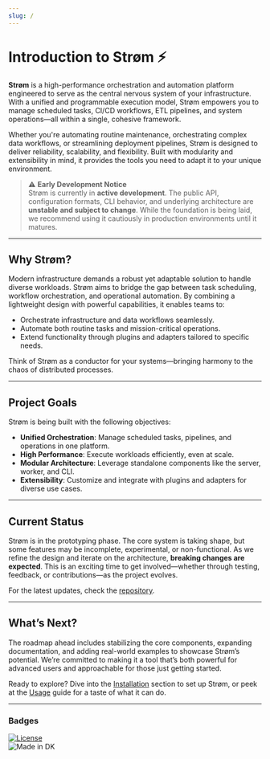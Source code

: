 ```yaml
---
slug: /
---
```


# Introduction to Strøm ⚡

**Strøm** is a high-performance orchestration and automation platform engineered to serve as the central nervous system of your infrastructure. With a unified and programmable execution model, Strøm empowers you to manage scheduled tasks, CI/CD workflows, ETL pipelines, and system operations—all within a single, cohesive framework.

Whether you're automating routine maintenance, orchestrating complex data workflows, or streamlining deployment pipelines, Strøm is designed to deliver reliability, scalability, and flexibility. Built with modularity and extensibility in mind, it provides the tools you need to adapt it to your unique environment.

> ⚠️ **Early Development Notice**  
> Strøm is currently in **active development**. The public API, configuration formats, CLI behavior, and underlying architecture are **unstable and subject to change**. While the foundation is being laid, we recommend using it cautiously in production environments until it matures.

---

## Why Strøm?

Modern infrastructure demands a robust yet adaptable solution to handle diverse workloads. Strøm aims to bridge the gap between task scheduling, workflow orchestration, and operational automation. By combining a lightweight design with powerful capabilities, it enables teams to:
- Orchestrate infrastructure and data workflows seamlessly.
- Automate both routine tasks and mission-critical operations.
- Extend functionality through plugins and adapters tailored to specific needs.

Think of Strøm as a conductor for your systems—bringing harmony to the chaos of distributed processes.

---

## Project Goals

Strøm is being built with the following objectives:
- **Unified Orchestration**: Manage scheduled tasks, pipelines, and operations in one platform.
- **High Performance**: Execute workloads efficiently, even at scale.
- **Modular Architecture**: Leverage standalone components like the server, worker, and CLI.
- **Extensibility**: Customize and integrate with plugins and adapters for diverse use cases.

---

## Current Status

Strøm is in the prototyping phase. The core system is taking shape, but some features may be incomplete, experimental, or non-functional. As we refine the design and iterate on the architecture, **breaking changes are expected**. This is an exciting time to get involved—whether through testing, feedback, or contributions—as the project evolves.

For the latest updates, check the [repository](https://github.com/stroem-hub/stroem).

---

## What’s Next?

The roadmap ahead includes stabilizing the core components, expanding documentation, and adding real-world examples to showcase Strøm’s potential. We’re committed to making it a tool that’s both powerful for advanced users and approachable for those just getting started.

Ready to explore? Dive into the [Installation](#) section to set up Strøm, or peek at the [Usage](#) guide for a taste of what it can do.

---

### Badges
[![License](https://img.shields.io/badge/License-Apache_2.0-blue.svg)](https://opensource.org/licenses/Apache-2.0)  
![Made in DK](https://raw.githubusercontent.com/pedromxavier/flag-badges/main/badges/DK.svg)